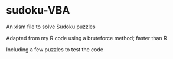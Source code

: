 # sudoku-VBA
An xlsm file to solve Sudoku puzzles

Adapted from my R code using a bruteforce method; faster than R

Including a few puzzles to test the code
